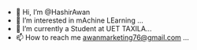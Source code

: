 - 👋 Hi, I’m @HashirAwan
- 👀 I’m interested in mAchine LEarning ...
- 🌱 I’m currently a Student at UET TAXILA...
- 📫 How to reach me awanmarketing76@gmail.com ...

<!---
HashirAwan/HashirAwan is a ✨ special ✨ repository because its `README.md` (this file) appears on your GitHub profile.
You can click the Preview link to take a look at your changes.
--->
